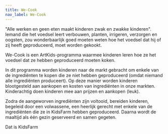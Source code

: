 ```yaml
---
title: We-Cook
nav_label: We-Cook
---
```

"Alle werken en geen eten maakt kinderen zwak en zwakke kinderen". Iemand die het voedsel leert verbouwen, planten, irrigeren, verzorgen en oogsten, zou wonderbaarlijk goed moeten weten hoe het voedsel dat hij of zij heeft geproduceerd, moet worden gekookt.

We-Cook is een ArtKids-programma waarmee kinderen leren hoe ze het voedsel dat ze hebben geproduceerd moeten koken.

In dit programma worden kinderen naar de markt gebracht om enkele van de ingrediënten te kopen die ze niet hebben geproduceerd (omdat niemand alle ingrediënten produceert). Op deze manier worden kinderen blootgesteld aan aankopen en kosten van ingrediënten in onze markten. Kinderachtig doen kinderen mee aan prijzen en aankopen (leuk).

Zodra de aangeworven ingrediënten zijn voltooid, bereiden kinderen, begeleid door een volwassene, een heerlijk gerecht met enkele van de ingrediënten die ze in KidsFarm hebben geproduceerd. Daarna wordt de maaltijd als één gezin geserveerd en samen gegeten.

Dat is KidsFarm